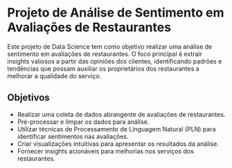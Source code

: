   <h1>Projeto de Análise de Sentimento em Avaliações de Restaurantes</h1>
        <p>Este projeto de Data Science tem como objetivo realizar uma análise de sentimento em avaliações de restaurantes. O foco principal é extrair insights valiosos a partir das opiniões dos clientes, identificando padrões e tendências que possam auxiliar os proprietários dos restaurantes a melhorar a qualidade do serviço.</p>
        <h2>Objetivos</h2>
        <ul>
            <li>Realizar uma coleta de dados abrangente de avaliações de restaurantes.</li>
            <li>Pré-processar e limpar os dados para análise.</li>
            <li>Utilizar técnicas de Processamento de Linguagem Natural (PLN) para identificar sentimentos nas avaliações.</li>
            <li>Criar visualizações intuitivas para apresentar os resultados da análise.</li>
            <li>Fornecer insights acionáveis para melhorias nos serviços dos restaurantes.</li>
        </ul>

